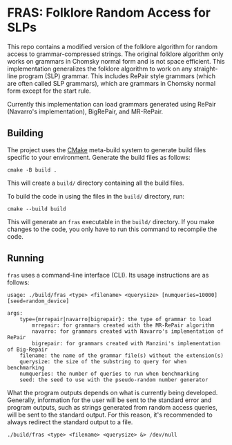 # FRAS: Folklore Random Access for SLPs

This repo contains a modified version of the folklore algorithm for random access to grammar-compressed strings.
The original folklore algorithm only works on grammars in Chomsky normal form and is not space efficient.
This implementation generalizes the folklore algorithm to work on any straight-line program (SLP) grammar.
This includes RePair style grammars (which are often called SLP grammars), which are grammars in Chomsky normal form except for the start rule.

Currently this implementation can load grammars generated using RePair (Navarro's implementation), BigRePair, and MR-RePair.

## Building

The project uses the [CMake](https://cmake.org/) meta-build system to generate build files specific to your environment.
Generate the build files as follows:
```console
cmake -B build .
```
This will create a `build/` directory containing all the build files.

To build the code in using the files in the `build/` directory, run:
```console
cmake --build build
```
This will generate an `fras` executable in the `build/` directory.
If you make changes to the code, you only have to run this command to recompile the code.


## Running

`fras` uses a command-line interface (CLI).
Its usage instructions are as follows:
```console
usage: ./build/fras <type> <filename> <querysize> [numqueries=10000] [seed=random_device]

args:
	type={mrrepair|navarro|bigrepair}: the type of grammar to load
		mrrepair: for grammars created with the MR-RePair algorithm
		navarro: for grammars created with Navarro's implementation of RePair
		bigrepair: for grammars created with Manzini's implementation of Big-Repair
	filename: the name of the grammar file(s) without the extension(s)
    querysize: the size of the substring to query for when benchmarking
    numqueries: the number of queries to run when benchmarking
    seed: the seed to use with the pseudo-random number generator
```

What the program outputs depends on what is currently being developed.
Generally, information for the user will be sent to the standard error and program outputs, such as strings generated from random access queries, will be sent to the standard output.
For this reason, it's recommended to always redirect the standard output to a file.
```console
./build/fras <type> <filename> <querysize> &> /dev/null
```
